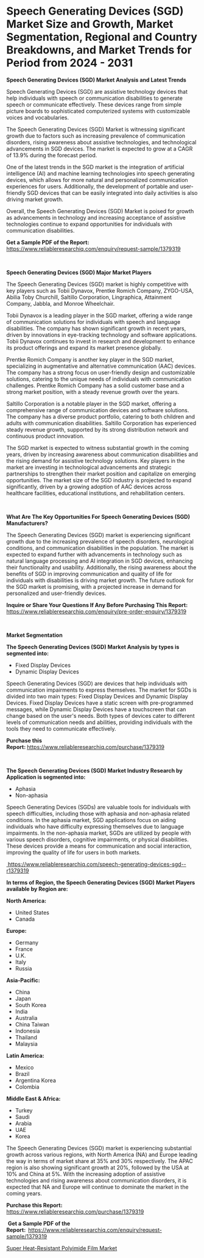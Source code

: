 <p><h1>Speech Generating Devices (SGD) Market Size and Growth, Market Segmentation, Regional and Country Breakdowns, and Market Trends for Period from 2024 -  2031</h1></p><p><strong>Speech Generating Devices (SGD) Market Analysis and Latest Trends</strong></p>
<p><p>Speech Generating Devices (SGD) are assistive technology devices that help individuals with speech or communication disabilities to generate speech or communicate effectively. These devices range from simple picture boards to sophisticated computerized systems with customizable voices and vocabularies.</p><p>The Speech Generating Devices (SGD) Market is witnessing significant growth due to factors such as increasing prevalence of communication disorders, rising awareness about assistive technologies, and technological advancements in SGD devices. The market is expected to grow at a CAGR of 13.9% during the forecast period.</p><p>One of the latest trends in the SGD market is the integration of artificial intelligence (AI) and machine learning technologies into speech generating devices, which allows for more natural and personalized communication experiences for users. Additionally, the development of portable and user-friendly SGD devices that can be easily integrated into daily activities is also driving market growth.</p><p>Overall, the Speech Generating Devices (SGD) Market is poised for growth as advancements in technology and increasing acceptance of assistive technologies continue to expand opportunities for individuals with communication disabilities.</p></p>
<p><strong>Get a Sample PDF of the Report:&nbsp;</strong> <a href="https://www.reliableresearchiq.com/enquiry/request-sample/1379319">https://www.reliableresearchiq.com/enquiry/request-sample/1379319</a></p>
<p>&nbsp;</p>
<p><strong>Speech Generating Devices (SGD) Major Market Players</strong></p>
<p><p>The Speech Generating Devices (SGD) market is highly competitive with key players such as Tobii Dynavox, Prentke Romich Company, ZYGO-USA, Abilia Toby Churchill, Saltillo Corporation, Lingraphica, Attainment Company, Jabbla, and Monroe Wheelchair.</p><p>Tobii Dynavox is a leading player in the SGD market, offering a wide range of communication solutions for individuals with speech and language disabilities. The company has shown significant growth in recent years, driven by innovations in eye-tracking technology and software applications. Tobii Dynavox continues to invest in research and development to enhance its product offerings and expand its market presence globally.</p><p>Prentke Romich Company is another key player in the SGD market, specializing in augmentative and alternative communication (AAC) devices. The company has a strong focus on user-friendly design and customizable solutions, catering to the unique needs of individuals with communication challenges. Prentke Romich Company has a solid customer base and a strong market position, with a steady revenue growth over the years.</p><p>Saltillo Corporation is a notable player in the SGD market, offering a comprehensive range of communication devices and software solutions. The company has a diverse product portfolio, catering to both children and adults with communication disabilities. Saltillo Corporation has experienced steady revenue growth, supported by its strong distribution network and continuous product innovation.</p><p>The SGD market is expected to witness substantial growth in the coming years, driven by increasing awareness about communication disabilities and the rising demand for assistive technology solutions. Key players in the market are investing in technological advancements and strategic partnerships to strengthen their market position and capitalize on emerging opportunities. The market size of the SGD industry is projected to expand significantly, driven by a growing adoption of AAC devices across healthcare facilities, educational institutions, and rehabilitation centers.</p></p>
<p>&nbsp;</p>
<p><strong>What Are The Key Opportunities For Speech Generating Devices (SGD) Manufacturers?</strong></p>
<p><p>The Speech Generating Devices (SGD) market is experiencing significant growth due to the increasing prevalence of speech disorders, neurological conditions, and communication disabilities in the population. The market is expected to expand further with advancements in technology such as natural language processing and AI integration in SGD devices, enhancing their functionality and usability. Additionally, the rising awareness about the benefits of SGD in improving communication and quality of life for individuals with disabilities is driving market growth. The future outlook for the SGD market is promising, with a projected increase in demand for personalized and user-friendly devices.</p></p>
<p><strong>Inquire or Share Your Questions If Any Before Purchasing This Report:</strong> <a href="https://www.reliableresearchiq.com/enquiry/pre-order-enquiry/1379319">https://www.reliableresearchiq.com/enquiry/pre-order-enquiry/1379319</a></p>
<p>&nbsp;</p>
<p><strong>Market Segmentation</strong></p>
<p><strong>The Speech Generating Devices (SGD) Market Analysis by types is segmented into:</strong></p>
<p><ul><li>Fixed Display Devices</li><li>Dynamic Display Devices</li></ul></p>
<p><p>Speech Generating Devices (SGD) are devices that help individuals with communication impairments to express themselves. The market for SGDs is divided into two main types: Fixed Display Devices and Dynamic Display Devices. Fixed Display Devices have a static screen with pre-programmed messages, while Dynamic Display Devices have a touchscreen that can change based on the user's needs. Both types of devices cater to different levels of communication needs and abilities, providing individuals with the tools they need to communicate effectively.</p></p>
<p><strong>Purchase this Report:&nbsp;</strong><a href="https://www.reliableresearchiq.com/purchase/1379319">https://www.reliableresearchiq.com/purchase/1379319</a></p>
<p>&nbsp;</p>
<p><strong>The Speech Generating Devices (SGD) Market Industry Research by Application is segmented into:</strong></p>
<p><ul><li>Aphasia</li><li>Non-aphasia</li></ul></p>
<p><p>Speech Generating Devices (SGDs) are valuable tools for individuals with speech difficulties, including those with aphasia and non-aphasia related conditions. In the aphasia market, SGD applications focus on aiding individuals who have difficulty expressing themselves due to language impairments. In the non-aphasia market, SGDs are utilized by people with various speech disorders, cognitive impairments, or physical disabilities. These devices provide a means for communication and social interaction, improving the quality of life for users in both markets.</p></p>
<p><a href="https://www.reliableresearchiq.com/speech-generating-devices-sgd--r1379319">&nbsp;https://www.reliableresearchiq.com/speech-generating-devices-sgd--r1379319</a></p>
<p><strong>In terms of Region, the Speech Generating Devices (SGD) Market Players available by Region are:</strong></p>
<p>
    <p> <strong> North America: </strong>
        <ul>
            <li>United States</li>
            <li>Canada</li>
        </ul>
        </p> 
    <p> <strong> Europe: </strong>
        <ul>
            <li>Germany</li>
            <li>France</li>
            <li>U.K.</li>
            <li>Italy</li>
            <li>Russia</li>
        </ul>
        </p> 
    <p> <strong> Asia-Pacific: </strong>
        <ul>
            <li>China</li>
            <li>Japan</li>
            <li>South Korea</li>
            <li>India</li>
            <li>Australia</li>
            <li>China Taiwan</li>
            <li>Indonesia</li>
            <li>Thailand</li>
            <li>Malaysia</li>
        </ul>
        </p> 
    <p> <strong> Latin America: </strong>
        <ul>
            <li>Mexico</li>
            <li>Brazil</li>
            <li>Argentina Korea</li>
            <li>Colombia</li>
        </ul>
        </p> 
    <p> <strong> Middle East & Africa: </strong>
        <ul>
            <li>Turkey</li>
            <li>Saudi</li>
            <li>Arabia</li>
            <li>UAE</li>
            <li>Korea</li>
        </ul>
    </p>
    </p>
<p><p>The Speech Generating Devices (SGD) market is experiencing substantial growth across various regions, with North America (NA) and Europe leading the way in terms of market share at 35% and 30% respectively. The APAC region is also showing significant growth at 20%, followed by the USA at 10% and China at 5%. With the increasing adoption of assistive technologies and rising awareness about communication disorders, it is expected that NA and Europe will continue to dominate the market in the coming years.</p></p>
<p><strong>Purchase this Report: </strong><a href="https://www.reliableresearchiq.com/purchase/1379319">https://www.reliableresearchiq.com/purchase/1379319</a></p>
<p>&nbsp;<strong>Get a Sample PDF of the Report:&nbsp;&nbsp;</strong><a href="https://www.reliableresearchiq.com/enquiry/request-sample/1379319">https://www.reliableresearchiq.com/enquiry/request-sample/1379319</a></p>
<p><strong></strong></p>
<p><p><a href="https://issuu.com/reportprime-2/docs/super-heat-resistant-polyimide-film-market-size-20">Super Heat-Resistant Polyimide Film Market</a></p></p>